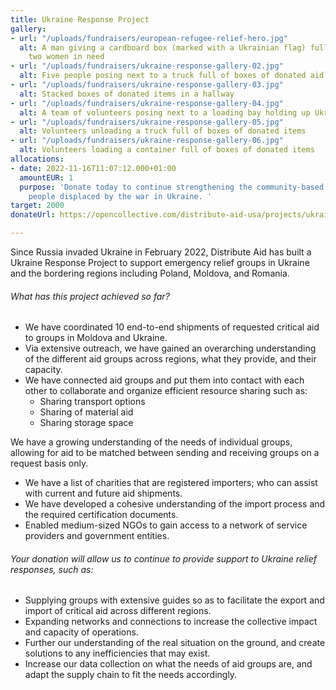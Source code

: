 ```yaml
---
title: Ukraine Response Project
gallery:
- url: "/uploads/fundraisers/european-refugee-relief-hero.jpg"
  alt: A man giving a cardboard box (marked with a Ukrainian flag) full of aid to
    two women in need
- url: "/uploads/fundraisers/ukraine-response-gallery-02.jpg"
  alt: Five people posing next to a truck full of boxes of donated aid items
- url: "/uploads/fundraisers/ukraine-response-gallery-03.jpg"
  alt: Stacked boxes of donated items in a hallway
- url: "/uploads/fundraisers/ukraine-response-gallery-04.jpg"
  alt: A team of volunteers posing next to a loading bay holding up Ukrainian flags
- url: "/uploads/fundraisers/ukraine-response-gallery-05.jpg"
  alt: Volunteers unloading a truck full of boxes of donated items
- url: "/uploads/fundraisers/ukraine-response-gallery-06.jpg"
  alt: Volunteers loading a container full of boxes of donated items
allocations:
- date: 2022-11-16T11:07:12.000+01:00
  amountEUR: 1
  purpose: 'Donate today to continue strengthening the community-based responses supporting
    people displaced by the war in Ukraine. '
target: 2000
donateUrl: https://opencollective.com/distribute-aid-usa/projects/ukraine-response/donate?amount=20&interval=month&platformTip=0

---
```

Since Russia invaded Ukraine in February 2022, Distribute Aid has built a Ukraine Response Project to support emergency relief groups in Ukraine and the bordering regions including Poland, Moldova, and Romania.

###### What has this project achieved so far?

* We have coordinated 10 end-to-end shipments of requested critical aid to groups in Moldova and Ukraine.
* Via extensive outreach, we have gained an overarching understanding of the different aid groups across regions, what they provide, and their capacity.
* We have connected aid groups and put them into contact with each other to collaborate and organize efficient resource sharing such as:
  * Sharing transport options
  * Sharing of material aid
  * Sharing storage space

We have a growing understanding of the needs of individual groups, allowing for aid to be matched between sending and receiving groups on a request basis only.

* We have a list of charities that are registered importers; who can assist with current and future aid shipments.
* We have developed a cohesive understanding of the import process and the required certification documents.
* Enabled medium-sized NGOs to gain access to a network of service providers and government entities.

###### Your donation will allow us to continue to provide support to Ukraine relief responses, such as:

* Supplying groups with extensive guides so as to facilitate the export and import of critical aid across different regions.
* Expanding networks and connections to increase the collective impact and capacity of operations.
* Further our understanding of the real situation on the ground, and create solutions to any inefficiencies that may exist.
* Increase our data collection on what the needs of aid groups are, and adapt the supply chain to fit the needs accordingly.